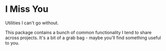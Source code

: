 # I Miss You

Utilities I can't go without.

This package contains a bunch of common functionality I tend to share across
projects. It's a bit of a grab bag - maybe you'll find something useful to you.
